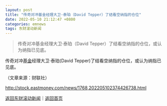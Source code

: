 ```yaml
---
layout: post
title: "传奇对冲基金经理大卫·泰珀（David Tepper）了结看空纳指的仓位"
date: 2022-05-10 21:12:47 +0800
categories: emnews
tags: 东财滚动新闻
---
```

> 传奇对冲基金经理大卫·泰珀（David Tepper）了结看空纳指的仓位，或认为纳指已见底。

<p>传奇对冲<span id="Info.3293"><a href="http://data.eastmoney.com/zlsj/" class="infokey">基金</a></span>经理大卫·泰珀(David Tepper)了结看空纳指的仓位，或认为纳指已见底。 &nbsp;</p><p class="em_media">（文章来源：财联社）</p>

<http://stock.eastmoney.com/news/1768,202205102374426738.html>

[返回东财滚动新闻](//finews.withounder.com/emnews/)｜[返回首页](//finews.withounder.com/)